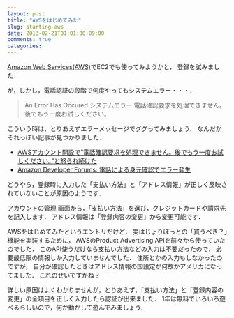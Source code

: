 ```yaml
---
layout: post
title: "AWSをはじめてみた"
slug: starting-aws
date: 2013-02-21T01:01:00+09:00
comments: true
categories: 
---
```


[Amazon Web Services(AWS)](https://aws.amazon.com/jp/)でEC2でも使ってみようかと，
登録を試みました．

が，しかし，電話認証の段階で何度やってもシステムエラー・・・．

> An Error Has Occured
> システムエラー
> 電話確認要求を処理できません。後でもう一度お試しください。

<!-- More -->

こういう時は，とりあえずエラーメッセージでググってみましょう．
なんだかそれっぽい記事が見つかりました．

- [AWSアカウント開設で”電話確認要求を処理できません。後でもう一度お試しください。”と怒られ続けた](http://daipresents.com/2012/aws%E3%82%A2%E3%82%AB%E3%82%A6%E3%83%B3%E3%83%88%E9%96%8B%E8%A8%AD%E3%81%A7%E9%9B%BB%E8%A9%B1%E7%A2%BA%E8%AA%8D%E8%A6%81%E6%B1%82%E3%82%92%E5%87%A6%E7%90%86%E3%81%A7%E3%81%8D%E3%81%BE/)
- [Amazon Developer Forums: 電話による身元確認でエラー発生](https://forums.aws.amazon.com/thread.jspa?threadID=76330)

どうやら，登録時に入力した「支払い方法」と「アドレス情報」が正しく反映されていないことが原因のようです．

[アカウントの管理](https://aws-portal.amazon.com/gp/aws/manageYourAccount)
画面から，「支払い方法」を選び，クレジットカードや請求先を記入します．
アドレス情報は「登録内容の変更」から変更可能です．

AWSをはじめてみたというエントリだけど，
実はじょりぼっとの「買うべき？」機能を実装するために，
AWSのProduct Advertising APIを前々から使っていたのでした．
このAPI使うだけなら支払い方法などの入力は不要だったので，
必要最低限の情報しか入力していませんでした．
住所とかの入力もしなかったのですが，
自分が確認したときはアドレス情報の国設定が何故かアメリカになってました．
これのせいですかね？

詳しい原因はよくわかりませんが，とりあえず，「支払い方法」と「登録内容の変更」の全項目を正しく入力したら認証が出来ました．
1年は無料でいろいろ遊べるらしいので，何か動かして遊んでみましょう．
